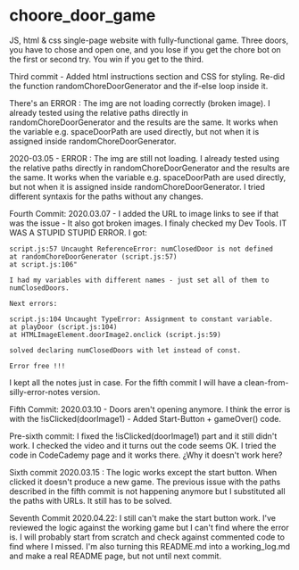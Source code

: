 # choore_door_game

JS, html & css single-page website with fully-functional game. Three doors, you have to chose and open one, and you lose if you get the chore bot on the first or second try. You win if you get to the third.

Third commit - Added html instructions section and CSS for styling. Re-did the function randomChoreDoorGenerator and the if-else loop inside it. 

There's an ERROR : The img are not loading correctly (broken image). I already tested using the relative paths directly in randomChoreDoorGenerator and the results are the same. It works when the variable e.g. spaceDoorPath are used directly, but not when it is assigned inside randomChoreDoorGenerator. 

2020-03.05 -  ERROR : The img are still not loading. I already tested using the relative paths directly in randomChoreDoorGenerator and the results are the same. It works when the variable e.g. spaceDoorPath are used directly, but not when it is assigned inside randomChoreDoorGenerator. I tried different syntaxis for the paths without any changes.

Fourth Commit: 2020.03.07 - 
I added the URL to image links to see if that was the issue - It also got broken images. 
I finaly checked my Dev Tools. IT WAS A STUPID STUPID ERROR. I got:

    script.js:57 Uncaught ReferenceError: numClosedDoor is not defined
    at randomChoreDoorGenerator (script.js:57)
    at script.js:106"

    I had my variables with different names - just set all of them to numClosedDoors.

    Next errors: 

    script.js:104 Uncaught TypeError: Assignment to constant variable.
    at playDoor (script.js:104)
    at HTMLImageElement.doorImage2.onclick (script.js:59)

    solved declaring numClosedDoors with let instead of const.

    Error free !!! 

I kept all the notes just in case. For the fifth commit I will have a clean-from-silly-error-notes version.


Fifth Commit: 2020.03.10 - Doors aren't opening anymore. I think the error is with the !isClicked(doorImage1) - Added Start-Button + gameOver() code. 

Pre-sixth commit: I fixed the !isClicked(doorImage1) part and it still didn't work. I checked the video and it turns out the code seems OK. I tried the code in CodeCademy page and it works there. ¿Why it doesn't work here?

Sixth commit 2020.03.15 : The logic works except the start button. When clicked it doesn't produce a new game. The previous issue with the paths described in the fifth commit is not happening anymore but I substituted all the paths with URLs. It still has to be solved. 

Seventh Commit 2020.04.22: I still can't make the start button work. I've reviewed the logic against the working game but I can't find where the error is. I will probably start from scratch and check against commented code to find where I missed. I'm also turning this README.md into a working_log.md and make a real README page, but not until next commit. 